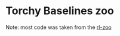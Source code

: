 # Torchy Baselines zoo


Note: most code was taken from the [rl-zoo](https://github.com/araffin/rl-baselines-zoo)
